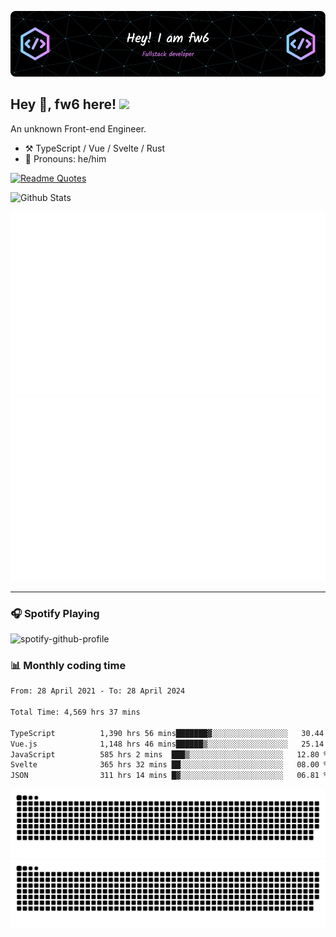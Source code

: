 ![Header](github-header-image.png)

## Hey 👋, fw6 here! <img src="https://github.githubassets.com/images/mona-whisper.gif" height="24" />


An unknown Front-end Engineer.

-   :hammer_and_pick: TypeScript / Vue / Svelte / Rust
-   :man: Pronouns: he/him


[![Readme Quotes](https://quotes-github-readme.vercel.app/api?type=horizontal&theme=algolia)](https://github.com/piyushsuthar/github-readme-quotes)



![Github Stats](https://github-readme-stats.vercel.app/api?username=fw6&bg_color=30,e96443,904e95&title_color=fff&text_color=fff)

![](https://raw.githubusercontent.com/fw6/github-stats-transparent/output/generated/overview.svg)
![](https://raw.githubusercontent.com/fw6/github-stats-transparent/output/generated/languages.svg)


---

### 🎧 Spotify Playing

<!-- ![spotify-github-profile](/img/default.svg) -->

![spotify-github-profile](https://spotify-github-profile.vercel.app/api/view.svg?uid=r6wn4hdvypv0lkzyrj0e0pjct&cover_image=true&theme=default&show_offline=true&background_color=9a10ad&interchange=true&bar_color_cover=true)



### :bar_chart: Monthly coding time 

<!--START_SECTION:waka-->

```txt
From: 28 April 2021 - To: 28 April 2024

Total Time: 4,569 hrs 37 mins

TypeScript          1,390 hrs 56 mins███████▓░░░░░░░░░░░░░░░░░   30.44 %
Vue.js              1,148 hrs 46 mins██████▒░░░░░░░░░░░░░░░░░░   25.14 %
JavaScript          585 hrs 2 mins  ███▒░░░░░░░░░░░░░░░░░░░░░   12.80 %
Svelte              365 hrs 32 mins ██░░░░░░░░░░░░░░░░░░░░░░░   08.00 %
JSON                311 hrs 14 mins █▓░░░░░░░░░░░░░░░░░░░░░░░   06.81 %
```

<!--END_SECTION:waka-->




![github contribution grid snake animation](https://raw.githubusercontent.com/platane/platane/output/github-contribution-grid-snake-dark.svg#gh-dark-mode-only)![github contribution grid snake animation](https://raw.githubusercontent.com/platane/platane/output/github-contribution-grid-snake.svg#gh-light-mode-only)
